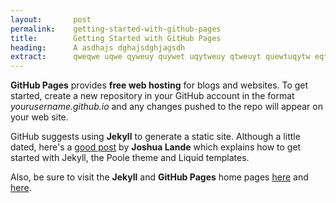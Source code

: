 ```yaml
---
layout:       post
permalink:    getting-started-with-github-pages
title:        Getting Started with GitHub Pages
heading:      A asdhajs dghajsdghjagsdh
extract:      qweqwe uqwe qyweuy quywet uqytweuy qtweuyt quewtuqytw eqtweuy tquywetuyqwt euytqwe tqwuyet qtweuy tquywet qtweuyq tweuy tquywet uqe a g ahdgshjasgdjh agsjdhg.
---
```


**GitHub Pages** provides **free web hosting** for blogs and websites. To get started, create a new repository in your GitHub account in the format *yourusername.github.io* and any changes pushed to the repo will appear on your web site.

GitHub suggests using **Jekyll** to generate a static site. Although a little dated, here's a [good post](http://joshualande.com/jekyll-github-pages-poole) by **Joshua Lande** which explains how to get started with Jekyll, the Poole theme and Liquid templates.

Also, be sure to visit the **Jekyll** and **GitHub Pages** home pages [here](https://jekyllrb.com) and [here](https://pages.github.com).